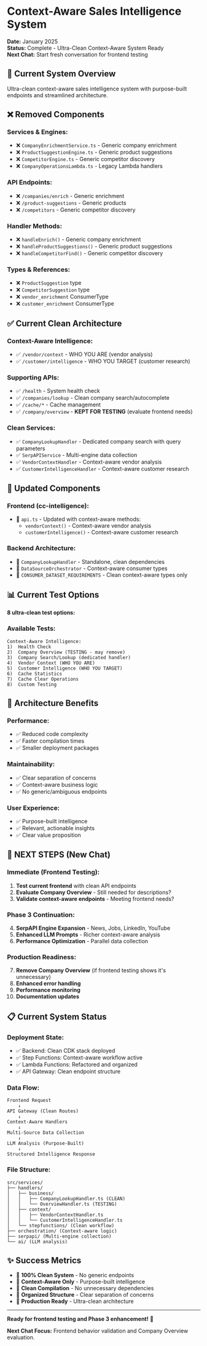 # Context-Aware Sales Intelligence System

**Date:** January 2025  
**Status:** Complete - Ultra-Clean Context-Aware System Ready  
**Next Chat:** Start fresh conversation for frontend testing

## 🎯 **Current System Overview**

Ultra-clean context-aware sales intelligence system with purpose-built endpoints and streamlined architecture.

## ❌ **Removed Components**

### **Services & Engines:**
- ❌ `CompanyEnrichmentService.ts` - Generic company enrichment
- ❌ `ProductSuggestionEngine.ts` - Generic product suggestions  
- ❌ `CompetitorEngine.ts` - Generic competitor discovery
- ❌ `CompanyOperationsLambda.ts` - Legacy Lambda handlers

### **API Endpoints:**
- ❌ `/companies/enrich` - Generic enrichment
- ❌ `/product-suggestions` - Generic products
- ❌ `/competitors` - Generic competitor discovery

### **Handler Methods:**
- ❌ `handleEnrich()` - Generic company enrichment
- ❌ `handleProductSuggestions()` - Generic product suggestions
- ❌ `handleCompetitorFind()` - Generic competitor discovery

### **Types & References:**
- ❌ `ProductSuggestion` type
- ❌ `CompetitorSuggestion` type
- ❌ `vendor_enrichment` ConsumerType
- ❌ `customer_enrichment` ConsumerType

## ✅ **Current Clean Architecture**

### **Context-Aware Intelligence:**
- ✅ `/vendor/context` - WHO YOU ARE (vendor analysis)
- ✅ `/customer/intelligence` - WHO YOU TARGET (customer research)

### **Supporting APIs:**
- ✅ `/health` - System health check
- ✅ `/companies/lookup` - Clean company search/autocomplete
- ✅ `/cache/*` - Cache management  
- ✅ `/company/overview` - **KEPT FOR TESTING** (evaluate frontend needs)

### **Clean Services:**
- ✅ `CompanyLookupHandler` - Dedicated company search with query parameters
- ✅ `SerpAPIService` - Multi-engine data collection
- ✅ `VendorContextHandler` - Context-aware vendor analysis
- ✅ `CustomerIntelligenceHandler` - Context-aware customer research

## 🔄 **Updated Components**

### **Frontend (cc-intelligence):**
- 🔄 `api.ts` - Updated with context-aware methods:
  - `vendorContext()` - Context-aware vendor analysis
  - `customerIntelligence()` - Context-aware customer research

### **Backend Architecture:**
- 🔄 `CompanyLookupHandler` - Standalone, clean dependencies
- 🔄 `DataSourceOrchestrator` - Context-aware consumer types
- 🔄 `CONSUMER_DATASET_REQUIREMENTS` - Clean context-aware types only

## 📊 **Current Test Options**

**8 ultra-clean test options:**

### **Available Tests:**
```
Context-Aware Intelligence:
1)  Health Check
2)  Company Overview (TESTING - may remove)
3)  Company Search/Lookup (dedicated handler)
4)  Vendor Context (WHO YOU ARE)
5)  Customer Intelligence (WHO YOU TARGET)
6)  Cache Statistics
7)  Cache Clear Operations
8)  Custom Testing
```

## 🎯 **Architecture Benefits**

### **Performance:**
- ✅ Reduced code complexity
- ✅ Faster compilation times
- ✅ Smaller deployment packages

### **Maintainability:**
- ✅ Clear separation of concerns
- ✅ Context-aware business logic
- ✅ No generic/ambiguous endpoints

### **User Experience:**
- ✅ Purpose-built intelligence
- ✅ Relevant, actionable insights
- ✅ Clear value proposition

## 🚀 **NEXT STEPS (New Chat)**

### **Immediate (Frontend Testing):**
1. **Test current frontend** with clean API endpoints
2. **Evaluate Company Overview** - Still needed for descriptions?
3. **Validate context-aware endpoints** - Meeting frontend needs?

### **Phase 3 Continuation:**
4. **SerpAPI Engine Expansion** - News, Jobs, LinkedIn, YouTube
5. **Enhanced LLM Prompts** - Richer context-aware analysis
6. **Performance Optimization** - Parallel data collection

### **Production Readiness:**
7. **Remove Company Overview** (if frontend testing shows it's unnecessary)
8. **Enhanced error handling**
9. **Performance monitoring**
10. **Documentation updates**

## 📋 **Current System Status**

### **Deployment State:**
- ✅ Backend: Clean CDK stack deployed
- ✅ Step Functions: Context-aware workflow active
- ✅ Lambda Functions: Refactored and organized
- ✅ API Gateway: Clean endpoint structure

### **Data Flow:**
```
Frontend Request
    ↓
API Gateway (Clean Routes)
    ↓
Context-Aware Handlers
    ↓
Multi-Source Data Collection
    ↓
LLM Analysis (Purpose-Built)
    ↓
Structured Intelligence Response
```

### **File Structure:**
```
src/services/
├── handlers/
│   ├── business/
│   │   ├── CompanyLookupHandler.ts (CLEAN)
│   │   └── OverviewHandler.ts (TESTING)
│   ├── context/
│   │   ├── VendorContextHandler.ts
│   │   └── CustomerIntelligenceHandler.ts
│   └── stepfunctions/ (Clean workflow)
├── orchestration/ (Context-aware logic)
├── serpapi/ (Multi-engine collection)
└── ai/ (LLM analysis)
```

## ✨ **Success Metrics**

- 🎯 **100% Clean System** - No generic endpoints
- 🎯 **Context-Aware Only** - Purpose-built intelligence
- 🎯 **Clean Compilation** - No unnecessary dependencies
- 🎯 **Organized Structure** - Clear separation of concerns
- 🎯 **Production Ready** - Ultra-clean architecture

---

**Ready for frontend testing and Phase 3 enhancement!** 🚀

**Next Chat Focus:** Frontend behavior validation and Company Overview evaluation. 
